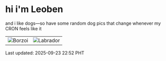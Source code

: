 # hi i'm Leoben

and i like dogs—so have some random dog pics that change whenever my CRON feels like it

|  |  |
|--------|----------|
| ![Borzoi](https://random-dog-vercel.vercel.app/api/random-borzoi?v=1758639133) | ![Labrador](https://random-dog-vercel.vercel.app/api/random-labrador?v=1758639133) |

Last updated: 2025-09-23 22:52 PHT
